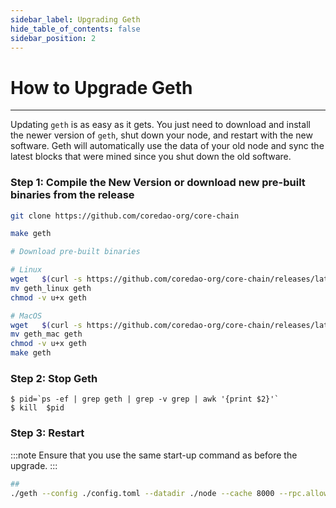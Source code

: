 ```yaml
---
sidebar_label: Upgrading Geth
hide_table_of_contents: false
sidebar_position: 2
---
```


# How to Upgrade Geth
---

Updating `geth` is as easy as it gets. You just need to download and install the newer version of `geth`, shut down your node, and restart with the new software. Geth will automatically use the data of your old node and sync the latest blocks that were mined since you shut down the old software.


### Step 1: Compile the New Version or download new pre-built binaries from the release


```bash
git clone https://github.com/coredao-org/core-chain

make geth
```

```bash
# Download pre-built binaries

# Linux
wget   $(curl -s https://github.com/coredao-org/core-chain/releases/latest |grep browser_ |grep geth_linux |cut -d\" -f4)
mv geth_linux geth
chmod -v u+x geth

# MacOS
wget   $(curl -s https://github.com/coredao-org/core-chain/releases/latest |grep browser_ |grep geth_mac |cut -d\" -f4)
mv geth_mac geth
chmod -v u+x geth
make geth
```

### Step 2: Stop Geth

```
$ pid=`ps -ef | grep geth | grep -v grep | awk '{print $2}'`
$ kill  $pid
```

### Step 3: Restart
:::note
Ensure that you use the same start-up command as before the upgrade.
:::


```bash
##
./geth --config ./config.toml --datadir ./node --cache 8000 --rpc.allow-unprotected-txs --txlookuplimit 0
```